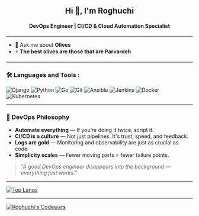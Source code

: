 <h2 align="center">Hi 👋, I'm Roghuchi</h2>
<h4 align="center">DevOps Engineer | CI/CD & Cloud Automation Specialist</h4>

---

- 💬 Ask me about **Olives**
- ⚡ **The best olives are those that are Parvardeh**

---

### 🛠️ Languages and Tools :

<div>
  <img src="https://img.shields.io/badge/django-%23092E20.svg?style=for-the-badge&logo=django&logoColor=white" alt="Django">
  <img src="https://img.shields.io/badge/python-3670A0?style=for-the-badge&logo=python&logoColor=ffdd54" alt="Python">
  <img src="https://img.shields.io/badge/go-%2300ADD8.svg?style=for-the-badge&logo=go&logoColor=white" alt="Go">
  <img src="https://img.shields.io/badge/git-%23F05032.svg?style=for-the-badge&logo=git&logoColor=white" alt="Git">
  <img src="https://img.shields.io/badge/ansible-%23EE0000.svg?style=for-the-badge&logo=ansible&logoColor=white" alt="Ansible">
  <img src="https://img.shields.io/badge/jenkins-%232C5263.svg?style=for-the-badge&logo=jenkins&logoColor=white" alt="Jenkins">
  <img src="https://img.shields.io/badge/docker-%230db7ed.svg?style=for-the-badge&logo=docker&logoColor=white" alt="Docker">
  <img src="https://img.shields.io/badge/kubernetes-%23326ce5.svg?style=for-the-badge&logo=kubernetes&logoColor=white" alt="Kubernetes">
</div>

---

### 🧠 DevOps Philosophy

- **Automate everything** — If you’re doing it twice, script it.
- **CI/CD is a culture** — Not just pipelines. It's trust, speed, and feedback.
- **Logs are gold** — Monitoring and observability are just as crucial as code.
- **Simplicity scales** — Fewer moving parts = fewer failure points.

> _"A good DevOps engineer disappears into the background — everything just works."_

---

[![Top Langs](https://github-readme-stats.vercel.app/api/top-langs/?username=roghuchi&layout=compact&theme=vision-friendly-dark)](https://github.com/anuraghazra/github-readme-stats)

---

[![Roghuchi's Codewars](https://www.codewars.com/users/roghuchi/badges/large)](https://www.codewars.com/users/roghuchi)
